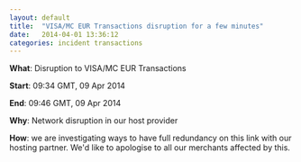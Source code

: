 ```yaml
---
layout: default
title:  "VISA/MC EUR Transactions disruption for a few minutes"
date:   2014-04-01 13:36:12
categories: incident transactions
---
```


__What__: Disruption to VISA/MC EUR Transactions

__Start__: 09:34 GMT, 09 Apr 2014

__End__: 09:46 GMT, 09 Apr 2014

__Why__: Network disruption in our host provider

__How__: we are investigating ways to have full redundancy on this link with our hosting partner. We'd like to apologise to all our merchants affected by this.
